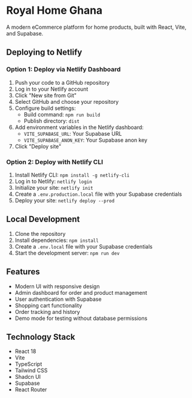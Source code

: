 # Royal Home Ghana

A modern eCommerce platform for home products, built with React, Vite, and Supabase.

## Deploying to Netlify

### Option 1: Deploy via Netlify Dashboard

1. Push your code to a GitHub repository
2. Log in to your Netlify account
3. Click "New site from Git"
4. Select GitHub and choose your repository
5. Configure build settings:
   - Build command: `npm run build`
   - Publish directory: `dist`
6. Add environment variables in the Netlify dashboard:
   - `VITE_SUPABASE_URL`: Your Supabase URL
   - `VITE_SUPABASE_ANON_KEY`: Your Supabase anon key
7. Click "Deploy site"

### Option 2: Deploy with Netlify CLI

1. Install Netlify CLI: `npm install -g netlify-cli`
2. Log in to Netlify: `netlify login`
3. Initialize your site: `netlify init`
4. Create a `.env.production.local` file with your Supabase credentials
5. Deploy your site: `netlify deploy --prod`

## Local Development

1. Clone the repository
2. Install dependencies: `npm install`
3. Create a `.env.local` file with your Supabase credentials
4. Start the development server: `npm run dev`

## Features

- Modern UI with responsive design
- Admin dashboard for order and product management
- User authentication with Supabase
- Shopping cart functionality
- Order tracking and history
- Demo mode for testing without database permissions

## Technology Stack

- React 18
- Vite
- TypeScript
- Tailwind CSS
- Shadcn UI
- Supabase
- React Router
